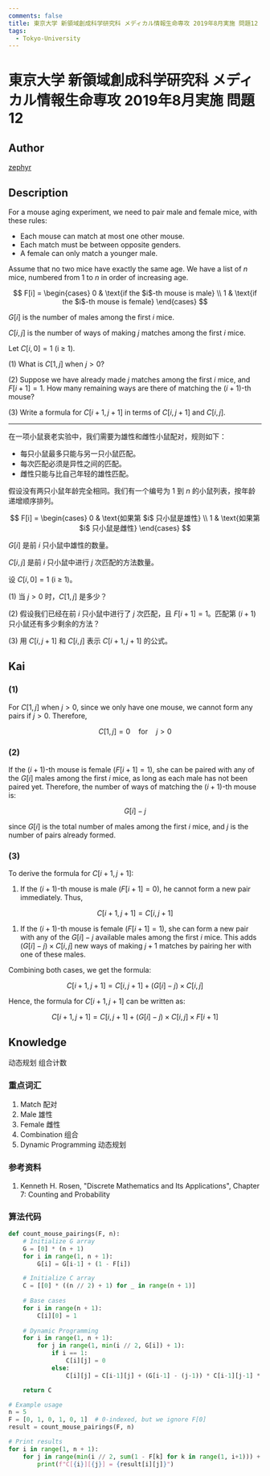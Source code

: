 ```yaml
---
comments: false
title: 東京大学 新領域創成科学研究科 メディカル情報生命専攻 2019年8月実施 問題12
tags:
  - Tokyo-University
---
```


# 東京大学 新領域創成科学研究科 メディカル情報生命専攻 2019年8月実施 問題12

## **Author**
[zephyr](https://inshi-notes.zephyr-zdz.space/)

## **Description**
For a mouse aging experiment, we need to pair male and female mice, with these rules:

- Each mouse can match at most one other mouse.
- Each match must be between opposite genders.
- A female can only match a younger male.

Assume that no two mice have exactly the same age. We have a list of $n$ mice, numbered from 1 to $n$ in order of increasing age.

$$
F[i] = \begin{cases} 
0 & \text{if the $i$-th mouse is male} \\
1 & \text{if the $i$-th mouse is female}
\end{cases}
$$

$G[i]$ is the number of males among the first $i$ mice.

$C[i, j]$ is the number of ways of making $j$ matches among the first $i$ mice.

Let $C[i, 0] = 1$ (i $\geq$ 1).

(1) What is $C[1, j]$ when $j > 0$?

(2) Suppose we have already made $j$ matches among the first $i$ mice, and $F[i + 1] = 1$. How many remaining ways are there of matching the $(i + 1)$-th mouse?

(3) Write a formula for $C[i + 1, j + 1]$ in terms of $C[i, j + 1]$ and $C[i, j]$.

---

在一项小鼠衰老实验中，我们需要为雄性和雌性小鼠配对，规则如下：

- 每只小鼠最多只能与另一只小鼠匹配。
- 每次匹配必须是异性之间的匹配。
- 雌性只能与比自己年轻的雄性匹配。

假设没有两只小鼠年龄完全相同。我们有一个编号为 1 到 $n$ 的小鼠列表，按年龄递增顺序排列。

$$
F[i] = \begin{cases} 
0 & \text{如果第 $i$ 只小鼠是雄性} \\
1 & \text{如果第 $i$ 只小鼠是雌性}
\end{cases}
$$

$G[i]$ 是前 $i$ 只小鼠中雄性的数量。

$C[i, j]$ 是前 $i$ 只小鼠中进行 $j$ 次匹配的方法数量。

设 $C[i, 0] = 1$ (i $\geq$ 1)。

(1) 当 $j > 0$ 时，$C[1, j]$ 是多少？

(2) 假设我们已经在前 $i$ 只小鼠中进行了 $j$ 次匹配，且 $F[i + 1] = 1$。匹配第 $(i + 1)$ 只小鼠还有多少剩余的方法？

(3) 用 $C[i, j + 1]$ 和 $C[i, j]$ 表示 $C[i + 1, j + 1]$ 的公式。

## **Kai**
### (1)

For $C[1, j]$ when $j > 0$, since we only have one mouse, we cannot form any pairs if $j > 0$. Therefore,

$$
C[1, j] = 0 \quad \text{for} \quad j > 0
$$

### (2)

If the $(i + 1)$-th mouse is female ($F[i + 1] = 1$), she can be paired with any of the $G[i]$ males among the first $i$ mice, as long as each male has not been paired yet. Therefore, the number of ways of matching the $(i + 1)$-th mouse is:

$$
G[i] - j
$$

since $G[i]$ is the total number of males among the first $i$ mice, and $j$ is the number of pairs already formed.

### (3)

To derive the formula for $C[i + 1, j + 1]$:

1. If the $(i + 1)$-th mouse is male ($F[i + 1] = 0$), he cannot form a new pair immediately. Thus,

$$
C[i + 1, j + 1] = C[i, j + 1]
$$

1. If the $(i + 1)$-th mouse is female ($F[i + 1] = 1$), she can form a new pair with any of the $G[i] - j$ available males among the first $i$ mice. This adds $(G[i] - j) \times C[i, j]$ new ways of making $j + 1$ matches by pairing her with one of these males.

Combining both cases, we get the formula:

$$
C[i + 1, j + 1] = C[i, j + 1] + (G[i] - j) \times C[i, j]
$$

Hence, the formula for $C[i + 1, j + 1]$ can be written as:

$$
C[i + 1, j + 1] = C[i, j + 1] + (G[i] - j) \times C[i, j] \times F[i+1]
$$

## Knowledge

动态规划 组合计数

### 重点词汇

1. Match 配对
2. Male 雄性
3. Female 雌性
4. Combination 组合
5. Dynamic Programming 动态规划

### 参考资料

1. Kenneth H. Rosen, "Discrete Mathematics and Its Applications", Chapter 7: Counting and Probability

### 算法代码

```python
def count_mouse_pairings(F, n):
    # Initialize G array
    G = [0] * (n + 1)
    for i in range(1, n + 1):
        G[i] = G[i-1] + (1 - F[i])

    # Initialize C array
    C = [[0] * ((n // 2) + 1) for _ in range(n + 1)]
    
    # Base cases
    for i in range(n + 1):
        C[i][0] = 1
    
    # Dynamic Programming
    for i in range(1, n + 1):
        for j in range(1, min(i // 2, G[i]) + 1):
            if i == 1:
                C[i][j] = 0
            else:
                C[i][j] = C[i-1][j] + (G[i-1] - (j-1)) * C[i-1][j-1] * F[i]

    return C

# Example usage
n = 5
F = [0, 1, 0, 1, 0, 1]  # 0-indexed, but we ignore F[0]
result = count_mouse_pairings(F, n)

# Print results
for i in range(1, n + 1):
    for j in range(min(i // 2, sum(1 - F[k] for k in range(1, i+1))) + 1):
        print(f"C[{i}][{j}] = {result[i][j]}")
```
